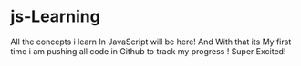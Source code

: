 # js-Learning
All the concepts i learn In JavaScript will be here!
And With that its My first time i am pushing all code in Github to track my progress !
Super Excited!

 
